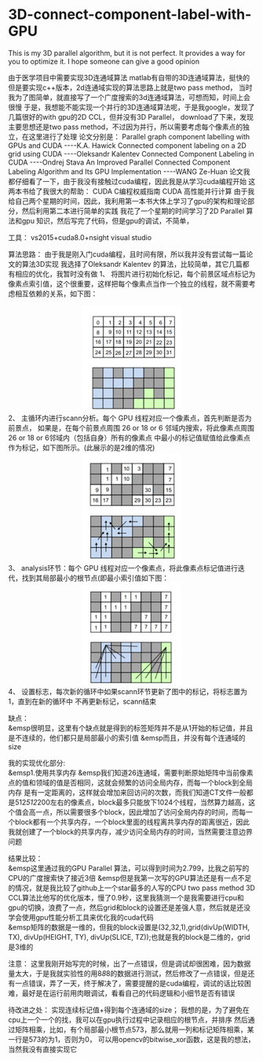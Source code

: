 # 3D-connect-component-label-with-GPU
This is my 3D parallel algorithm, but it is not perfect. It provides a way for you to optimize it. I hope someone can give a good opinion


由于医学项目中需要实现3D连通域算法 
	 matlab有自带的3D连通域算法，挺快的
	 但是要实现c++版本，2d连通域实现的算法思路上就是two pass method，
	 当时我为了图简单，就直接写了一个广度搜索的3d连通域算法，可想而知，时间上会很慢
	 于是，我想能不能实现一个并行的3D连通域算法呢，于是我google，发现了几篇很好的with gpu的2D CCL，但并没有3D Parallel，
	 download了下来，发现主要思想还是two pass method，不过因为并行，所以需要考虑每个像素点的独立，在这里进行了处理
	 论文分别是：
		Parallel graph component labelling with GPUs and CUDA ----K.A. Hawick
		Connected component labeling on a 2D grid using CUDA ----Oleksandr Kalentev
		Connected Component Labeling in CUDA ----Ondrej Stava
		An Improved Parallel Connected Component Labeling Algorithm and Its GPU Implementation ----WANG Ze-Huan
		论文我都仔细看了一下，由于我没有接触过cuda编程，因此我是从学习cuda编程开始
	这两本书给了我很大的帮助：
		CUDA C编程权威指南
		CUDA 高性能并行计算
	由于我给自己两个星期的时间，因此，我利用第一本书大体上学习了gpu的架构和理论部分，然后利用第二本进行简单的实践
	我花了一个星期的时间学习了2D Parallel 算法和gpu 知识，然后写完了代码，但是gpu的调试，不简单，

工具：
		vs2015+cuda8.0+nsight visual studio

算法思路：
		由于我是刚入门cuda编程，且时间有限，所以我并没有尝试每一篇论文的算法3D实现
		我选择了Oleksandr Kalentev 的算法，比较简单，其它几篇都有相应的优化，我暂时没有做
	1、 将图片进行初始化标记，每个前景区域点标记为像素点索引值，这个很重要，这样把每个像素点当作一个独立的线程，就不需要考虑相互依赖的关系，如下图：
<div align=center>
                      					<img src="https://github.com/Yonhoo/3D-connect-component-label-with-GPU/blob/master/image/image.png" width="200"/>
</div> 
        2、 主循环内进行scann分析。每个 GPU 线程对应一个像素点，首先判断是否为前景点， 如果是，在每个前景点周围 26 or 18 or 6 邻域内搜索，将此像素点周围 26 or 18 or 6邻域内（包括自身）所有的像素点 中最小的标记值赋值给此像素点作为标记，如下图所示。(此展示的是2维的情况)
<div align=center>
                     <img src="https://github.com/Yonhoo/3D-connect-component-label-with-GPU/blob/master/image/1577113195(1).png" width="200"/>
</div>    
        3、 analysis环节：每个 GPU 线程对应一个像素点，将此像素点标记值进行迭代，找到其局部最小的根节点(即最小索引值如下图：
<div align=center>
                     <img src="https://github.com/Yonhoo/3D-connect-component-label-with-GPU/blob/master/image/1577113321(1).png" width="200"/>
</div>  
        4、 设置标志，每次新的循环中如果scann环节更新了图中的标记，将标志置为 1，直到在新的循环中 不再更新标记，scann结束

缺点：<br/>
&emsp很明显，这里有个缺点就是得到的标签矩阵并不是从1开始的标记值，并且是不连续的，他们都只是局部最小的索引值
&emsp而且，并没有每个连通域的size
	
我的实现优化部分:<br/>
&emsp1.使用共享内存
&emsp我们知道26连通域，需要判断原始矩阵中当前像素点的值和领域的值是否相同，这就会频繁的访问全局内存，而每一个block到全局内存
是有一定距离的，这样就会增加来回访问的次数，而我们知道CT文件一般都是512*512*200左右的像素点，block最多只能放下1024个线程，当然算力越高，这个值会高一点，所以需要很多个block，因此增加了访问全局内存的时间，而每一个block都有一个共享内存，一个block里面的线程离共享内存的距离很近，因此我就创建了一个block的共享内存，减少访问全局内存的时间，当然需要注意边界问题<br/>
	
	


结果比较：<br/>
&emsp这里通过我的GPU Parallel 算法，可以得到时间为2.799，比我之前写的CPU的广度搜索快了接近3倍
&emsp但是我第一次写的GPU算法还是有一点不足的情况，就是我比较了github上一个star最多的人写的CPU  two pass method 3D CCL算法比他写的优化版本，慢了0.9秒，这里我猜测一个是我需要进行cpu和gpu的切换，浪费了一点，然后grid和block的设置还是差强人意，然后就是还没学会使用gpu性能分析工具来优化我的cuda代码<br/>
&emsp矩阵的数据是一维的，但我的block设置是(32,32,1),grid(divUp(WIDTH, TX), divUp(HEIGHT, TY), divUp(SLICE, TZ));也就是我的block是二维的，grid是3维的

注意：
	这里我刚开始写完的时候，出了一点错误，但是调试却很困难，因为数据量太大，于是我就实验性的用8*8*8的数据进行测试，然后修改了一点错误，但是还有一点错误，弄了一天，终于解决了，需要提醒的是cuda编程，调试的话比较困难，最好是在运行前用肉眼调试，看看自己的代码逻辑和小细节是否有错误

待改进之处：
	实现连续标记值+得到每个连通域的size；
	我想的是，为了避免在cpu上一个一个的找，我可以在gpu执行过程中记录相应的根节点，并排序
	然后通过矩阵相乘，比如，有个局部最小根节点573，那么就用一列和标记矩阵相乘，某一行是573的为1，否则为0，
	可以用opencv的bitwise_xor函数，这是我的想法，当然我没有直接实现它
